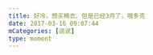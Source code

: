 ```yaml
---
title: 好冷，想买棉衣，但是已经3月了，哦多克
date: 2017-03-16 09:07:44
mCategories: [说说]
type: moment
---
```


<div id="pics-20170316090744"></div>

<script src="/lib/moment/pics.js"></script>
<script>
var data = [
    {"link": "2017-03-16_000000.jpeg", "type": "shuoshuo"}
];
picsRender(data, "pics-20170316090744");
</script>
